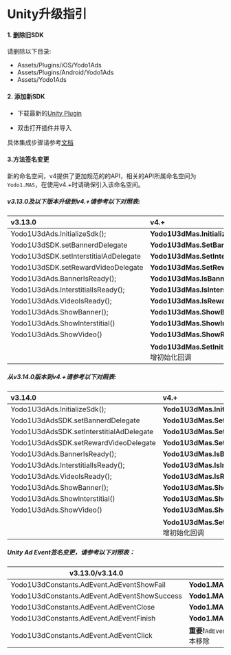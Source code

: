 # Unity升级指引

#### 1. 删除旧SDK

请删除以下目录:

- Assets/Plugins/iOS/Yodo1Ads
- Assets/Plugins/Android/Yodo1Ads
- Assets/Yodo1Ads

#### 2. 添加新SDK

- 下载最新的[Unity Plugin](https://docs.yodo1.com/download/Rivendell-SDKs/Rivendell-4.0.0.3.unitypackage)

- 双击打开插件并导入

具体集成步骤请参考[文档](https://github.com/Yodo1Games/MAS-Documents/blob/main/markdowns/integration-unity.md#the-integration-steps)

#### 3.方法签名变更

新的命名空间，v4提供了更加规范的的API，相关的API所属命名空间为`Yodo1.MAS`，在使用v4.+时请确保引入该命名空间。

##### v3.13.0及以下版本升级到v4.+请参考以下对照表:

| v3.13.0                               | v4.+                                                  |
| :------------------------------------ | :---------------------------------------------------- |
| Yodo1U3dAds.InitializeSdk();          | **Yodo1U3dMas.InitializeSdk();**                      |
| Yodo1U3dSDK.setBannerdDelegate        | **Yodo1U3dMas.SetBannerAdDelegate**                   |
| Yodo1U3dSDK.setInterstitialAdDelegate | **Yodo1U3dMas.SetInterstitialAdDelegate**             |
| Yodo1U3dSDK.setRewardVideoDelegate    | **Yodo1U3dMas.SetRewardedAdDelegate**                 |
| Yodo1U3dAds.BannerIsReady();          | **Yodo1U3dMas.IsBannerAdLoaded();**                   |
| Yodo1U3dAds.InterstitialIsReady();    | **Yodo1U3dMas.IsInterstitialAdLoaded();**             |
| Yodo1U3dAds.VideoIsReady();           | **Yodo1U3dMas.IsRewardedAdLoaded();**                 |
| Yodo1U3dAds.ShowBanner();             | **Yodo1U3dMas.ShowBannerAd();**                       |
| Yodo1U3dAds.ShowInterstitial()        | **Yodo1U3dMas.ShowInterstitialAd();**                 |
| Yodo1U3dAds.ShowVideo()               | **Yodo1U3dMas.ShowRewardedAd();**                     |
|                                       | **Yodo1U3dMas.SetInitializeDelegate**//新增初始化回调 |

##### 从v3.14.0版本到v4.+请参考以下对照表:

| v3.14.0                                  | v4.+                                                   |
| :--------------------------------------- | :----------------------------------------------------- |
| Yodo1U3dAds.InitializeSdk();             | **Yodo1U3dMas.InitializeSdk();**                       |
| Yodo1U3dAdsSDK.setBannerdDelegate        | **Yodo1U3dMas.SetBannerAdDelegate**                    |
| Yodo1U3dAdsSDK.setInterstitialAdDelegate | **Yodo1U3dMas.SetInterstitialAdDelegate**              |
| Yodo1U3dAdsSDK.setRewardVideoDelegate    | **Yodo1U3dMas.SetRewardedAdDelegate**                  |
| Yodo1U3dAds.BannerIsReady();             | **Yodo1U3dMas.IsBannerAdLoaded();**                    |
| Yodo1U3dAds.InterstitialIsReady();       | **Yodo1U3dMas.IsInterstitialAdLoaded();**              |
| Yodo1U3dAds.VideoIsReady();              | **Yodo1U3dMas.IsRewardedAdLoaded();**                  |
| Yodo1U3dAds.ShowBanner();                | **Yodo1U3dMas.ShowBannerAd();**                        |
| Yodo1U3dAds.ShowInterstitial()           | **Yodo1U3dMas.ShowInterstitialAd();**                  |
| Yodo1U3dAds.ShowVideo()                  | **Yodo1U3dMas.ShowRewardedAd();**                      |
|                                          | **Yodo1U3dMas.SetInitializeDelegate** //新增初始化回调 |

##### Unity Ad Event签名变更，请参考以下对照表：

| v3.13.0/v3.14.0                              | v4.+                                                  |
| -------------------------------------------- | ----------------------------------------------------- |
| Yodo1U3dConstants.AdEvent.AdEventShowFail    | **Yodo1.MAS.Yodo1U3dAdEvent.AdError**                 |
| Yodo1U3dConstants.AdEvent.AdEventShowSuccess | **Yodo1.MAS.Yodo1U3dAdEvent.AdOpened**                |
| Yodo1U3dConstants.AdEvent.AdEventClose       | **Yodo1.MAS.Yodo1U3dAdEvent.AdClosed**                |
| Yodo1U3dConstants.AdEvent.AdEventFinish      | **Yodo1.MAS.Yodo1U3dAdEvent.AdReward**                |
| Yodo1U3dConstants.AdEvent.AdEventClick       | **重要!**`AdEventClick` 事件已在4.0.0.0及以上版本移除 |
